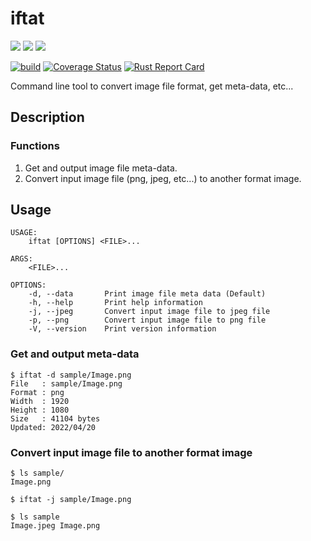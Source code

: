 # iftat

<img src="https://img.shields.io/badge/-Rust-000000.svg?logo=rust&style=plastic"> <img src="https://img.shields.io/badge/-Linux-FCC624.svg?logo=linux&style=plastic"> <img src="https://img.shields.io/badge/-Windows-0078D6.svg?logo=windows&style=plastic">

[![build](https://github.com/nkue-yst/iftat/actions/workflows/build.yaml/badge.svg)](https://github.com/nkue-yst/iftat/actions/workflows/build.yaml) [![Coverage Status](https://coveralls.io/repos/github/nkue-yst/iftat/badge.svg?branch=main)](https://coveralls.io/github/nkue-yst/iftat?branch=main) [![Rust Report Card](https://rust-reportcard.xuri.me/badge/github.com/nkue-yst/iftat)](https://rust-reportcard.xuri.me/report/github.com/nkue-yst/iftat)

Command line tool to convert image file format, get meta-data, etc...

## Description
### Functions
1. Get and output image file meta-data.
2. Convert input image file (png, jpeg, etc...) to another format image.

## Usage
```
USAGE:
    iftat [OPTIONS] <FILE>...

ARGS:
    <FILE>...    

OPTIONS:
    -d, --data       Print image file meta data (Default)
    -h, --help       Print help information
    -j, --jpeg       Convert input image file to jpeg file
    -p, --png        Convert input image file to png file
    -V, --version    Print version information
```

### Get and output meta-data
```
$ iftat -d sample/Image.png
File   : sample/Image.png
Format : png
Width  : 1920
Height : 1080
Size   : 41104 bytes
Updated: 2022/04/20
```

### Convert input image file to another format image
```
$ ls sample/
Image.png

$ iftat -j sample/Image.png

$ ls sample
Image.jpeg Image.png
```

